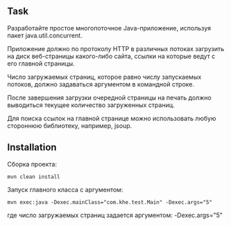 ## Task

Разработайте простое многопоточное Java-приложение, используя пакет java.util.concurrent.

Приложение должно по протоколу HTTP в различных потоках загрузить на диск веб-страницы какого-либо сайта, ссылки на которые ведут с его главной страницы.

Число загружаемых страниц, которое равно числу запускаемых потоков, должно задаваться аргументом в командной строке.

После завершения загрузки очередной страницы на печать должно выводиться текущее количество загруженных страниц.

Для поиска ссылок на главной странице можно использовать любую стороннюю библиотеку, например, jsoup.

## Installation

Сборка проекта:

    mvn clean install

Запуск главного класса с аргументом:

    mvn exec:java -Dexec.mainClass="com.khe.test.Main" -Dexec.args="5"

где число загружаемых страниц задается аргументом: -Dexec.args="5"